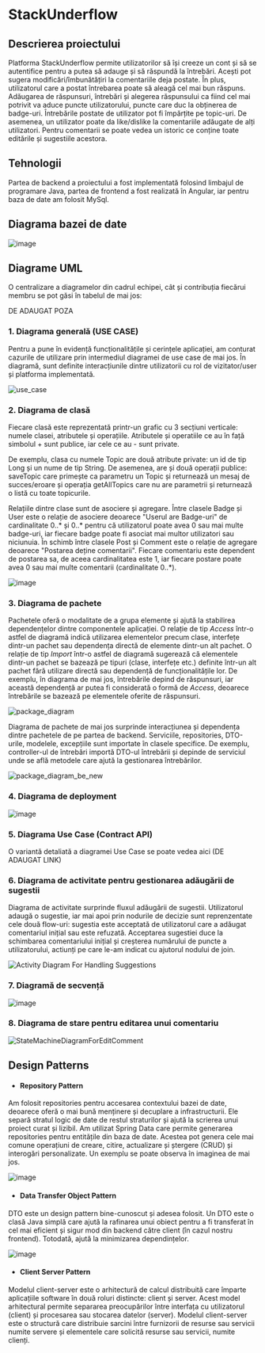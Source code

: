 # StackUnderflow

## Descrierea proiectului 

Platforma StackUnderflow permite utilizatorilor să își creeze un cont și să se autentifice pentru a putea să adauge și să răspundă la întrebări. Acești pot sugera modificări/îmbunătățiri la comentariile deja postate. În plus, utilizatorul care a postat întrebarea poate să aleagă cel mai bun răspuns. Adăugarea de răspunsuri, întrebări și alegerea răspunsului ca fiind cel mai potrivit va aduce puncte utilizatorului, puncte care duc la obținerea de badge-uri. Întrebările postate de utilizator pot fi împărțite pe topic-uri. De asemenea, un utilizator poate da like/dislike la comentariile adăugate de alți utilizatori. Pentru comentarii se poate vedea un istoric ce conține toate editările și sugestiile acestora. 

## Tehnologii

Partea de backend a proiectului a fost implementată folosind limbajul de programare Java, partea de frontend a fost realizată în Angular, iar pentru baza de date am folosit MySql. 

## Diagrama bazei de date

![image](https://github.com/AdrianaDobre/StackUnderflow/assets/79576756/e84e9aec-511e-4d56-84d2-b4f15abe7548)


## Diagrame UML

O centralizare a diagramelor din cadrul echipei, cât și contribuția fiecărui membru se pot găsi în tabelul de mai jos:

DE ADAUGAT POZA

### 1. Diagrama generală (USE CASE)

Pentru a pune în evidență funcționalitățile și cerințele aplicației, am conturat cazurile de utilizare prin intermediul diagramei de use case de mai jos. În diagramă, sunt definite interacțiunile dintre utilizatorii cu rol de vizitator/user și platforma implementată. 

![use_case](https://github.com/AdrianaDobre/StackUnderflow/assets/79576756/998dcc20-dbe6-4bde-8a83-1b57ed20664c)

### 2. Diagrama de clasă
Fiecare clasă este reprezentată printr-un grafic cu 3 secțiuni verticale: numele clasei, atributele și operațiile. Atributele și operatiile ce au în față simbolul + sunt publice, iar cele ce au - sunt private. 

De exemplu, clasa cu numele Topic are două atribute private: un id de tip Long și un nume de tip String. De asemenea, are și două operații publice: saveTopic care primește ca parametru un Topic și returnează un mesaj de succes/eroare și operația getAllTopics care nu are parametrii și returnează o listă cu toate topicurile.

Relațiile dintre clase sunt de asociere și agregare. Între clasele Badge și User este o relație de asociere deoarece "Userul are Badge-uri" de cardinalitate 0..* și 0..* pentru că utilizatorul poate avea 0 sau mai multe badge-uri, iar fiecare badge poate fi asociat mai multor utilizatori sau niciunuia. În schimb între clasele Post și Comment este o relație de agregare deoarece "Postarea deține comentarii". Fiecare comentariu este dependent de postarea sa, de aceea cardinalitatea este 1, iar fiecare postare poate avea 0 sau mai multe comentarii (cardinalitate 0..*).

 ![image](https://github.com/AdrianaDobre/StackUnderflow/assets/79576756/097bbc70-14cb-48e5-a2b7-bdd1a506be9b)

### 3. Diagrama de pachete
Pachetele oferă o modalitate de a grupa elemente și ajută la stabilirea dependențelor dintre componentele aplicației. O relație de tip *Access* într-o astfel de diagramă indică utilizarea elementelor precum clase, interfețe dintr-un pachet sau dependența directă de elemente dintr-un alt pachet. O relație de tip *Import* într-o astfel de diagramă sugerează că elementele dintr-un pachet se bazează pe tipuri (clase, interfețe etc.) definite într-un alt pachet fără utilizare directă sau dependență de funcționalitățile lor. De exemplu, în diagrama de mai jos, întrebările depind de răspunsuri, iar această dependență ar putea fi considerată o formă de *Access*, deoarece întrebările se bazează pe elementele oferite de răspunsuri.

![package_diagram](https://github.com/AdrianaDobre/StackUnderflow/assets/79576756/f3b9651b-edf0-4a4d-aec2-38678413e1bb)

Diagrama de pachete de mai jos surprinde interacțiunea și dependența dintre pachetele de pe partea de backend. Serviciile, repositories, DTO-urile, modelele, excepțiile sunt importate în clasele specifice. De exemplu, controller-ul de întrebări importă DTO-ul întrebării și depinde de serviciul unde se află metodele care ajută la gestionarea întrebărilor. 

![package_diagram_be_new](https://github.com/AdrianaDobre/StackUnderflow/assets/79576756/8819c528-1fe3-4336-81d6-1ee8a6cce196)

### 4. Diagrama de deployment
![image](https://github.com/AdrianaDobre/StackUnderflow/assets/79576756/0ce07456-178a-4e4c-ba5a-fb9458dd8ab5)

### 5. Diagrama Use Case (Contract API)

O variantă detaliată a diagramei Use Case se poate vedea aici (DE ADAUGAT LINK)

### 6. Diagrama de activitate pentru gestionarea adăugării de sugestii

Diagrama de activitate surprinde fluxul adăugării de sugestii. Utilizatorul adaugă o sugestie, iar mai apoi prin nodurile de decizie sunt reprenzentate cele două flow-uri: sugestia este acceptată de utilizatorul care a adăugat comentariul inițial sau este refuzată. Acceptarea sugestiei duce la schimbarea comentariului inițial și creșterea numărului de puncte a utilizatorului, actiunți pe care le-am indicat cu ajutorul nodului de join. 

![Activity Diagram For Handling Suggestions](https://github.com/AdrianaDobre/StackUnderflow/assets/79576756/31819dbb-52c6-49a9-9992-67c3eb11972e)

### 7. Diagramă de secvență
![image](https://github.com/AdrianaDobre/StackUnderflow/assets/79576756/83ec5abb-10c2-4d18-8226-6a99f9bdfc07)

### 8. Diagrama de stare pentru editarea unui comentariu
![StateMachineDiagramForEditComment](https://github.com/AdrianaDobre/StackUnderflow/assets/79691379/73d65b2e-8419-417a-a387-d89252d1f083)

## Design Patterns

* #### Repository Pattern

Am folosit repositories pentru accesarea contextului bazei de date, deoarece oferă o mai bună menținere și decuplare a infrastructurii. Ele separă stratul logic de date de restul straturilor și ajută la scrierea unui proiect curat și lizibil. Am utilizat Spring Data care permite generarea repositories pentru entitățile din baza de date. Acestea pot genera cele mai comune operațiuni de creare, citire, actualizare și ștergere (CRUD) și interogări personalizate. Un exemplu se poate observa în imaginea de mai jos.

![image](https://github.com/AdrianaDobre/StackUnderflow/assets/79576756/df6a6b2a-aa23-42e9-8037-0b7925c6a41d)

* #### Data Transfer Object Pattern
  
DTO este un design pattern bine-cunoscut și adesea folosit. Un DTO este o clasă Java simplă care ajută la rafinarea unui obiect pentru a fi transferat în cel mai eficient și sigur mod din backend către client (în cazul nostru frontend). Totodată, ajută la minimizarea dependințelor. 

![image](https://github.com/AdrianaDobre/StackUnderflow/assets/79576756/9149012f-031b-4f0b-8e65-9ca152160c0f)

* #### Client Server Pattern
  
Modelul client-server este o arhitectură de calcul distribuită care împarte aplicațiile software în două roluri distincte: client și server. Acest model arhitectural permite separarea preocupărilor între interfața cu utilizatorul (client) și procesarea sau stocarea datelor (server). Modelul client-server este o structură care distribuie sarcini între furnizorii de resurse sau servicii numite servere și elementele care solicită resurse sau servicii, numite clienți.





